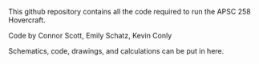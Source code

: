 This github repository contains all the code required to run the APSC 258 Hovercraft.

Code by Connor Scott, Emily Schatz, Kevin Conly

Schematics, code, drawings, and calculations can be put in here.